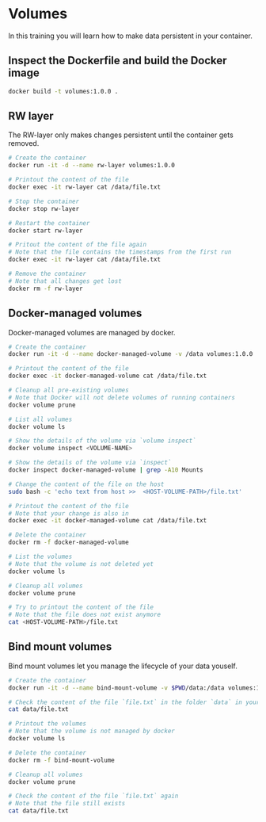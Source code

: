 # Volumes

In this training you will learn how to make data persistent in your container.

## Inspect the Dockerfile and build the Docker image

```bash
docker build -t volumes:1.0.0 .
```

## RW layer

The RW-layer only makes changes persistent until the container gets removed.

```bash
# Create the container
docker run -it -d --name rw-layer volumes:1.0.0

# Printout the content of the file
docker exec -it rw-layer cat /data/file.txt

# Stop the container
docker stop rw-layer

# Restart the container
docker start rw-layer

# Pritout the content of the file again
# Note that the file contains the timestamps from the first run
docker exec -it rw-layer cat /data/file.txt

# Remove the container
# Note that all changes get lost
docker rm -f rw-layer
```

## Docker-managed volumes

Docker-managed volumes are managed by docker.

```bash
# Create the container
docker run -it -d --name docker-managed-volume -v /data volumes:1.0.0

# Printout the content of the file
docker exec -it docker-managed-volume cat /data/file.txt

# Cleanup all pre-existing volumes
# Note that Docker will not delete volumes of running containers
docker volume prune

# List all volumes
docker volume ls

# Show the details of the volume via `volume inspect`
docker volume inspect <VOLUME-NAME>

# Show the details of the volume via `inspect`
docker inspect docker-managed-volume | grep -A10 Mounts

# Change the content of the file on the host
sudo bash -c 'echo text from host >>  <HOST-VOLUME-PATH>/file.txt'

# Printout the content of the file
# Note that your change is also in
docker exec -it docker-managed-volume cat /data/file.txt

# Delete the container
docker rm -f docker-managed-volume 

# List the volumes
# Note that the volume is not deleted yet
docker volume ls

# Cleanup all volumes
docker volume prune

# Try to printout the content of the file
# Note that the file does not exist anymore
cat <HOST-VOLUME-PATH>/file.txt
```

## Bind mount volumes

Bind mount volumes let you manage the lifecycle of your data youself.

```bash
# Create the container
docker run -it -d --name bind-mount-volume -v $PWD/data:/data volumes:1.0.0

# Check the content of the file `file.txt` in the folder `data` in your current directory
cat data/file.txt

# Printout the volumes
# Note that the volume is not managed by docker
docker volume ls

# Delete the container
docker rm -f bind-mount-volume

# Cleanup all volumes
docker volume prune

# Check the content of the file `file.txt` again
# Note that the file still exists 
cat data/file.txt
```
